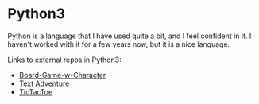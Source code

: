 # Python3

Python is a language that I have used quite a bit, and I feel confident in it. I haven't worked with it for a few years now, but it is a nice language.

Links to external repos in Python3:

- [Board-Game-w-Character](https://github.com/marktforsyth/Board-Game-w-Character)
- [Text Adventure](https://github.com/marktforsyth/TextAdventure)
- [TicTacToe](https://github.com/marktforsyth/TicTacToe)
